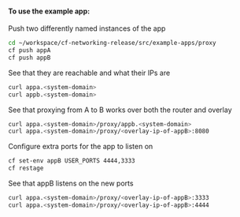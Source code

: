 #### To use the example app:

Push two differently named instances of the app
```bash
cd ~/workspace/cf-networking-release/src/example-apps/proxy
cf push appA
cf push appB
```

See that they are reachable and what their IPs are
```bash
curl appa.<system-domain>
curl appb.<system-domain>
```

See that proxying from A to B works over both the router and overlay
```bash
curl appa.<system-domain>/proxy/appb.<system-domain>
curl appa.<system-domain>/proxy/<overlay-ip-of-appB>:8080
```

Configure extra ports for the app to listen on
```bash
cf set-env appB USER_PORTS 4444,3333
cf restage
```

See that appB listens on the new ports
```bash
curl appa.<system-domain>/proxy/<overlay-ip-of-appB>:3333
curl appa.<system-domain>/proxy/<overlay-ip-of-appB>:4444
```

